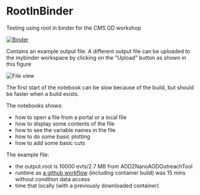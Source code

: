 # RootInBinder
Testing using root in binder for the CMS OD workshop

[![Binder](https://mybinder.org/badge_logo.svg)](https://mybinder.org/v2/gh/katilp/RootInBinder/master)

Contains an example output file.
A different output file can be uploaded to the mybinder workspace by clicking on the "Upload" button as shown in this figure

![File view](images/binder-add-file.jpg?raw=true "Title")

The first start of the notebook can be slow because of the build, but should be faster when a build exists.

The notebooks shows:
- how to open a file from a portal or a local file
- how to display some contents of the file
- how to see the variable names in the file
- how to do some basic plotting
- how to add some basic cuts

The example file:
   - the output.root is 10000 evts/2.7 MB from AOD2NanoAODOutreachTool
   - runtime as [a github workflow](https://github.com/katilp/AOD2NanoAODOutreachTool/actions/runs/139672160) (including container build) was 15 mins without condition data access
   - time that locally (with a previously downloaded container)
